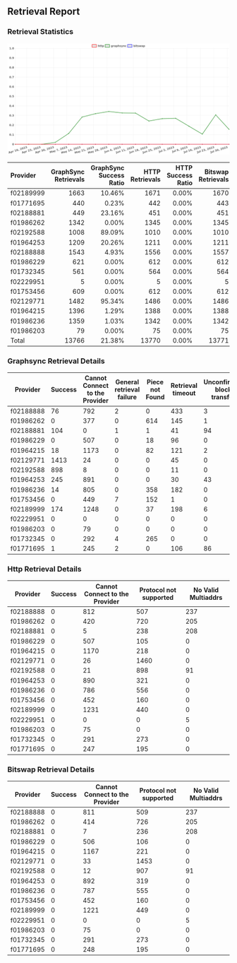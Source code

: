 ## Retrieval Report
### Retrieval Statistics
<img src="https://raw.githubusercontent.com/data-preservation-programs/filplus-checker-assets/main/filecoin-project/filecoin-plus-large-datasets/issues/1276/1690866977052.png"/>

| Provider  | GraphSync Retrievals | GraphSync Success Ratio | HTTP Retrievals | HTTP Success Ratio | Bitswap Retrievals | Bitswap Success Ratio |
| :-------- | -------------------: | ----------------------: | --------------: | -----------------: | -----------------: | --------------------: |
| f02189999 |                 1663 |                  10.46% |            1671 |              0.00% |               1670 |                 0.00% |
| f01771695 |                  440 |                   0.23% |             442 |              0.00% |                443 |                 0.00% |
| f02188881 |                  449 |                  23.16% |             451 |              0.00% |                451 |                 0.00% |
| f01986262 |                 1342 |                   0.00% |            1345 |              0.00% |               1345 |                 0.00% |
| f02192588 |                 1008 |                  89.09% |            1010 |              0.00% |               1010 |                 0.00% |
| f01964253 |                 1209 |                  20.26% |            1211 |              0.00% |               1211 |                 0.00% |
| f02188888 |                 1543 |                   4.93% |            1556 |              0.00% |               1557 |                 0.00% |
| f01986229 |                  621 |                   0.00% |             612 |              0.00% |                612 |                 0.00% |
| f01732345 |                  561 |                   0.00% |             564 |              0.00% |                564 |                 0.00% |
| f02229951 |                    5 |                   0.00% |               5 |              0.00% |                  5 |                 0.00% |
| f01753456 |                  609 |                   0.00% |             612 |              0.00% |                612 |                 0.00% |
| f02129771 |                 1482 |                  95.34% |            1486 |              0.00% |               1486 |                 0.00% |
| f01964215 |                 1396 |                   1.29% |            1388 |              0.00% |               1388 |                 0.00% |
| f01986236 |                 1359 |                   1.03% |            1342 |              0.00% |               1342 |                 0.00% |
| f01986203 |                   79 |                   0.00% |              75 |              0.00% |                 75 |                 0.00% |
| Total     |                13766 |                  21.38% |           13770 |              0.00% |              13771 |                 0.00% |

### Graphsync Retrieval Details
| Provider  | Success | Cannot Connect to the Provider | General retrieval failure | Piece not Found | Retrieval timeout | Unconfirmed block transfer | No Valid Multiaddrs |
| --------- | ------- | ------------------------------ | ------------------------- | --------------- | ----------------- | -------------------------- | ------------------- |
| f02188888 | 76      | 792                            | 2                         | 0               | 433               | 3                          | 237                 |
| f01986262 | 0       | 377                            | 0                         | 614             | 145               | 1                          | 205                 |
| f02188881 | 104     | 0                              | 1                         | 1               | 41                | 94                         | 208                 |
| f01986229 | 0       | 507                            | 0                         | 18              | 96                | 0                          | 0                   |
| f01964215 | 18      | 1173                           | 0                         | 82              | 121               | 2                          | 0                   |
| f02129771 | 1413    | 24                             | 0                         | 0               | 45                | 0                          | 0                   |
| f02192588 | 898     | 8                              | 0                         | 0               | 11                | 0                          | 91                  |
| f01964253 | 245     | 891                            | 0                         | 0               | 30                | 43                         | 0                   |
| f01986236 | 14      | 805                            | 0                         | 358             | 182               | 0                          | 0                   |
| f01753456 | 0       | 449                            | 7                         | 152             | 1                 | 0                          | 0                   |
| f02189999 | 174     | 1248                           | 0                         | 37              | 198               | 6                          | 0                   |
| f02229951 | 0       | 0                              | 0                         | 0               | 0                 | 0                          | 5                   |
| f01986203 | 0       | 79                             | 0                         | 0               | 0                 | 0                          | 0                   |
| f01732345 | 0       | 292                            | 4                         | 265             | 0                 | 0                          | 0                   |
| f01771695 | 1       | 245                            | 2                         | 0               | 106               | 86                         | 0                   |

### Http Retrieval Details
| Provider  | Success | Cannot Connect to the Provider | Protocol not supported | No Valid Multiaddrs |
| --------- | ------- | ------------------------------ | ---------------------- | ------------------- |
| f02188888 | 0       | 812                            | 507                    | 237                 |
| f01986262 | 0       | 420                            | 720                    | 205                 |
| f02188881 | 0       | 5                              | 238                    | 208                 |
| f01986229 | 0       | 507                            | 105                    | 0                   |
| f01964215 | 0       | 1170                           | 218                    | 0                   |
| f02129771 | 0       | 26                             | 1460                   | 0                   |
| f02192588 | 0       | 21                             | 898                    | 91                  |
| f01964253 | 0       | 890                            | 321                    | 0                   |
| f01986236 | 0       | 786                            | 556                    | 0                   |
| f01753456 | 0       | 452                            | 160                    | 0                   |
| f02189999 | 0       | 1231                           | 440                    | 0                   |
| f02229951 | 0       | 0                              | 0                      | 5                   |
| f01986203 | 0       | 75                             | 0                      | 0                   |
| f01732345 | 0       | 291                            | 273                    | 0                   |
| f01771695 | 0       | 247                            | 195                    | 0                   |

### Bitswap Retrieval Details
| Provider  | Success | Cannot Connect to the Provider | Protocol not supported | No Valid Multiaddrs |
| --------- | ------- | ------------------------------ | ---------------------- | ------------------- |
| f02188888 | 0       | 811                            | 509                    | 237                 |
| f01986262 | 0       | 414                            | 726                    | 205                 |
| f02188881 | 0       | 7                              | 236                    | 208                 |
| f01986229 | 0       | 506                            | 106                    | 0                   |
| f01964215 | 0       | 1167                           | 221                    | 0                   |
| f02129771 | 0       | 33                             | 1453                   | 0                   |
| f02192588 | 0       | 12                             | 907                    | 91                  |
| f01964253 | 0       | 892                            | 319                    | 0                   |
| f01986236 | 0       | 787                            | 555                    | 0                   |
| f01753456 | 0       | 452                            | 160                    | 0                   |
| f02189999 | 0       | 1221                           | 449                    | 0                   |
| f02229951 | 0       | 0                              | 0                      | 5                   |
| f01986203 | 0       | 75                             | 0                      | 0                   |
| f01732345 | 0       | 291                            | 273                    | 0                   |
| f01771695 | 0       | 248                            | 195                    | 0                   |
